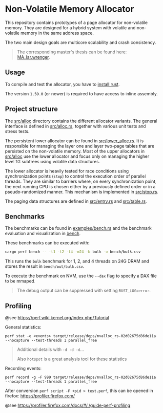 # Non-Volatile Memory Allocator

This repository contains prototypes of a page allocator for non-volatile memory.
They are designed for a hybrid system with volatile and non-volatile memory in the same address space.

The two main design goals are multicore scalability and crash consistency.

> The corresponding master's thesis can be found here: [MA_lar.wrenger](https://scm.sra.uni-hannover.de/theses/2021/MA_lar.wrenger).

## Usage

To compile and test the allocator, you have to [install rust](https://www.rust-lang.org/learn/get-started).

The version `1.59.0` (or newer) is required to have access to inline assembly.

## Project structure

The [src/alloc](src/alloc/) directory contains the different allocator variants.
The general interface is defined in [src/alloc.rs](src/alloc.rs), together with various unit tests and stress tests.

The persistent lower allocator can be found in [src/lower_alloc.rs](src/lower_alloc.rs).
It is responsible for managing the layer one and layer two-page tables that are persisted on the non-volatile memory.
Most of the upper allocators in [src/alloc](src/alloc/) use the lower allocator and focus only on managing the higher level 1G subtrees using volatile data structures.

The lower allocator is heavily tested for race conditions using synchronization points (`stop`) to control the execution order of parallel threads.
They are similar to barriers where, on every synchronization point, the next running CPU is chosen either by a previously defined order or in a pseudo-randomized manner.
This mechanism is implemented in [src/stop.rs](src/stop.rs).

The paging data structures are defined in [src/entry.rs](src/entry.rs) and [src/table.rs](src/table.rs).

## Benchmarks

The benchmarks can be found in [examples/bench.rs](examples/bench.rs) and the benchmark evaluation and visualization in [bench](bench/).

These benchmarks can be executed with:

```bash
cargo perf bench -- -t1 -t2 -t4 -m24 -b bulk -o bench/bulk.csv
```

This runs the `bulk` benchmark for 1, 2, and 4 threads on 24G DRAM and stores the result in `bench/out/bulk.csv`.

To execute the benchmark on NVM, use the `--dax` flag to specify a DAX file to be mmaped.

> The debug output can be suppressed with setting `RUST_LOG=error`.

## Profiling

@see https://perf.wiki.kernel.org/index.php/Tutorial

General statistics:

```
perf stat -e <events> target/release/deps/nvalloc_rs-02d02675d86de11a --nocapture --test-threads 1 parallel_free
```

> Additional details with `-d -d -d`...
>
> Also `hotspot` is a great analysis tool for these statistics

Recording events:

```
perf record -g -F 999 target/release/deps/nvalloc_rs-02d02675d86de11a --nocapture --test-threads 1 parallel_free
```

After conversion `perf script -F +pid > test.perf`, this can be opened in firefox: https://profiler.firefox.com/

@see https://profiler.firefox.com/docs/#/./guide-perf-profiling
